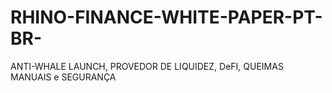 # RHINO-FINANCE-WHITE-PAPER-PT-BR-
ANTI-WHALE LAUNCH, PROVEDOR DE LIQUIDEZ, DeFI, QUEIMAS MANUAIS e SEGURANÇA
